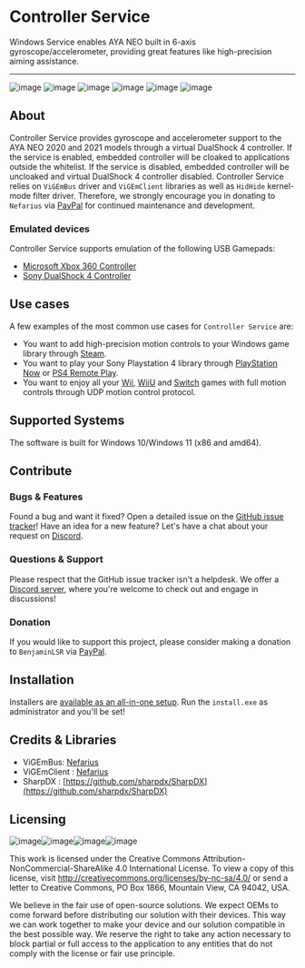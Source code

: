 # Controller Service

Windows Service enables AYA NEO built in 6-axis gyroscope/accelerometer, providing great features like high-precision aiming assistance.

----

![image](https://user-images.githubusercontent.com/934757/158461053-180c23d3-844a-4187-bf4b-968eb504d89e.png)
![image](https://user-images.githubusercontent.com/934757/158461074-b387f10a-de24-40df-a52e-61711850b24a.png)
![image](https://user-images.githubusercontent.com/934757/158461093-62402463-4e46-45e5-b1db-9045ab8f38e5.png)
![image](https://user-images.githubusercontent.com/934757/158461113-70890600-a7c4-46fb-a8ec-f39eb2341ee3.png)
![image](https://user-images.githubusercontent.com/934757/158461938-e5c96ad7-b6eb-4bd2-9260-9f4c1ca4d199.png)
![image](https://user-images.githubusercontent.com/934757/158461955-6cffd0ac-0399-4afa-9d32-cfb3ab6aab5b.png)

## About
Controller Service provides gyroscope and accelerometer support to the AYA NEO 2020 and 2021 models through a virtual DualShock 4 controller. If the service is enabled, embedded controller will be cloaked to applications outside the whitelist. If the service is disabled, embedded controller will be uncloaked and virtual DualShock 4 controller disabled.
Controller Service relies on `ViGEmBus` driver and `ViGEmClient` libraries as well as `HidHide` kernel-mode filter driver. Therefore, we strongly encourage you in donating to `Nefarius` via [PayPal](https://paypal.me/NefariusMaximus) for continued maintenance and development.

### Emulated devices
Controller Service supports emulation of the following USB Gamepads:
- [Microsoft Xbox 360 Controller](https://en.wikipedia.org/wiki/Xbox_360_controller)
- [Sony DualShock 4 Controller](https://en.wikipedia.org/wiki/DualShock#DualShock_4)

## Use cases
A few examples of the most common use cases for `Controller Service` are:
- You want to add high-precision motion controls to your Windows game library through [Steam](https://store.steampowered.com/controller/update/dec15).
- You want to play your Sony Playstation 4 library through [PlayStation Now](https://www.playstation.com/en-us/ps-now/) or [PS4 Remote Play](<https://remoteplay.dl.playstation.net/remoteplay/>).
- You want to enjoy all your [Wii](https://dolphin-emu.org/), [WiiU](https://cemu.info/) and [Switch](https://yuzu-emu.org/) games with full motion controls through UDP motion control protocol. 

## Supported Systems
The software is built for Windows 10/Windows 11 (x86 and amd64).

## Contribute
### Bugs & Features
Found a bug and want it fixed? Open a detailed issue on the [GitHub issue tracker](../../issues)!
Have an idea for a new feature? Let's have a chat about your request on [Discord](https://discord.gg/cKaZ5SX8kx).

### Questions & Support
Please respect that the GitHub issue tracker isn't a helpdesk. We offer a [Discord server](https://discord.gg/cKaZ5SX8kx), where you're welcome to check out and engage in discussions!

### Donation
If you would like to support this project, please consider making a donation to `BenjaminLSR` via [PayPal](https://www.paypal.com/paypalme/BenjaminLSR).

## Installation
Installers are [available as an all-in-one setup](../../releases/latest).
Run the `install.exe` as administrator and you'll be set!

## Credits & Libraries
- ViGEmBus: [Nefarius](https://github.com/ViGEm/ViGEmBus)
- ViGEmClient : [Nefarius](https://github.com/ViGEm/ViGEmClient)
- SharpDX : [https://github.com/sharpdx/SharpDX](https://github.com/sharpdx/SharpDX)

## Licensing

![image](https://user-images.githubusercontent.com/934757/159507299-ee55ec0b-8c0a-41b6-8dab-a1c72589565e.png)![image](https://user-images.githubusercontent.com/934757/159507349-caf88e3f-508b-4293-ae69-9918d6ba3d75.png)![image](https://user-images.githubusercontent.com/934757/159507749-c6ce02f6-b428-4592-96ca-95084ac5669b.png)![image](https://user-images.githubusercontent.com/934757/159507875-9ee29e9d-9528-4345-9503-0e2a13faeb4c.png)

This work is licensed under the Creative Commons Attribution-NonCommercial-ShareAlike 4.0 International License. To view a copy of this license, visit http://creativecommons.org/licenses/by-nc-sa/4.0/ or send a letter to Creative Commons, PO Box 1866, Mountain View, CA 94042, USA.

We believe in the fair use of open-source solutions. We expect OEMs to come forward before distributing our solution with their devices. This way we can work together to make your device and our solution compatible in the best possible way. We reserve the right to take any action necessary to block partial or full access to the application to any entities that do not comply with the license or fair use principle.
